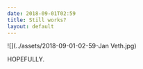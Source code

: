 ```yaml
---
date: 2018-09-01T02:59
title: Still works?
layout: default
---
```


![](../assets/2018-09-01-02-59-Jan Veth.jpg)

HOPEFULLY.